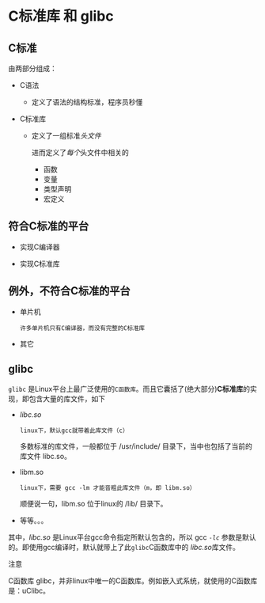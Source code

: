 C标准库 和 glibc
============================

C标准
----------

由两部分组成：
  
  - C语法
    
    - 定义了语法的结构标准，程序员秒懂
  
  - C标准库
    
    - 定义了一组标准*头文件*
    
      进而定义了*每个*头文件中相关的
      
      - 函数
      - 变量
      - 类型声明
      - 宏定义
      
      
符合C标准的平台
----------
  
  - 实现C编译器
  
  - 实现C标准库
  
  
例外，不符合C标准的平台
----------
  
  - 单片机
    
    `许多单片机只有C编译器，而没有完整的C标准库`
  
  - 其它
  
glibc
----------

`glibc` 是Linux平台上最广泛使用的`C函数库`。而且它囊括了(绝大部分)**C标准库**的实现，即包含大量的库文件，如下
  
  - *libc.so*
    
    `linux下，默认gcc就带着此库文件（c）`
      
      多数标准的库文件，一般都位于 /usr/include/ 目录下，当中也包括了当前的库文件 libc.so。
  
  - libm.so
    
    `linux下，需要 gcc -lm 才能音粗此库文件（m，即 libm.so）`
      
      顺便说一句，libm.so 位于linux的 /lib/ 目录下。
  
  - 等等。。。

其中，*libc.so* 是Linux平台gcc命令指定所默认包含的，所以 gcc *`-lc`* 参数是默认的。即使用gcc编译时，默认就带上了此`glibc`C函数库中的 *libc.so*库文件。

注意
  
  C函数库 glibc，并非linux中唯一的C函数库。例如嵌入式系统，就使用的C函数库是：uClibc。

